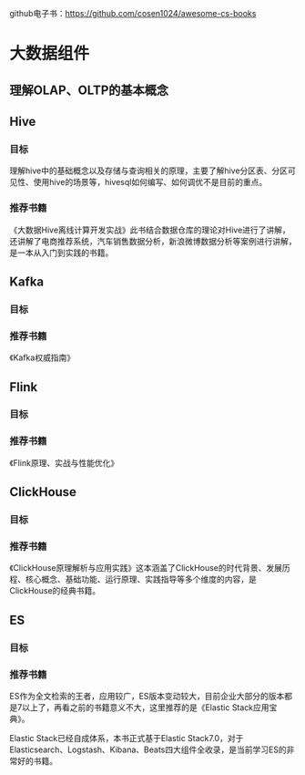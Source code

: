 github电子书：https://github.com/cosen1024/awesome-cs-books

# 大数据组件
## 理解OLAP、OLTP的基本概念

## Hive
### 目标
理解hive中的基础概念以及存储与查询相关的原理，主要了解hive分区表、分区可见性、使用hive的场景等，hivesql如何编写、如何调优不是目前的重点。

### 推荐书籍
《大数据Hive离线计算开发实战》此书结合数据仓库的理论对Hive进行了讲解，还讲解了电商推荐系统，汽车销售数据分析，新浪微博数据分析等案例进行讲解，是一本从入门到实践的书籍。

## Kafka
### 目标

### 推荐书籍
《Kafka权威指南》

## Flink
### 目标

### 推荐书籍
《Flink原理、实战与性能优化》

## ClickHouse
### 目标

### 推荐书籍
《ClickHouse原理解析与应用实践》这本涵盖了ClickHouse的时代背景、发展历程、核心概念、基础功能、运行原理、实践指导等多个维度的内容，是ClickHouse的经典书籍。

## ES
### 目标

### 推荐书籍
ES作为全文检索的王者，应用较广，ES版本变动较大，目前企业大部分的版本都是7以上了，再看之前的书籍意义不大，这里推荐的是《Elastic Stack应用宝典》。

Elastic Stack已经自成体系，本书正式基于Elastic Stack7.0，对于Elasticsearch、Logstash、Kibana、Beats四大组件全收录，是当前学习ES的非常好的书籍。